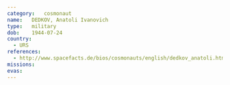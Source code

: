 ```yaml
---
category:	cosmonaut
name:	DEDKOV, Anatoli Ivanovich
type:	military
dob:	1944-07-24
country:
  - URS
references:
  - http://www.spacefacts.de/bios/cosmonauts/english/dedkov_anatoli.htm
missions:
evas:
---
```

